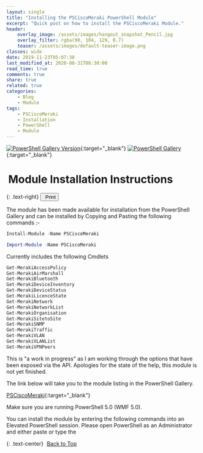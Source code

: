 ```yaml
---
layout: single
title: "Installing the PSCiscoMeraki PowerShell Module"
excerpt: "Quick post on how to install the PSCiscoMeraki Module."
header:
    overlay_image: /assets/images/hangout_snapshot_Pencil.jpg
    overlay_filter: rgba(90, 104, 129, 0.7)
    teaser: /assets/images/default-teaser-image.png
classes: wide
date: 2019-11-23T05:07:30
last_modified_at: 2020-08-31T08:30:00
read_time: true
comments: true
share: true
related: true
categories:
    - Blog
    - Module
tags:
    - PSCiscoMeraki
    - Installation
    - PowerShell
    - Module
---
```


<script src="https://formspree.io/js/formbutton-v1.0.0.min.js" defer></script>
<script>
  window.formbutton=window.formbutton||function(){(formbutton.q=formbutton.q||[]).push(arguments)};
/* customize formbutton here*/
  formbutton("create", {
    action: "https://formspree.io/xvowjgjd",
    buttonImg: "<i class='fas fa-envelope' style='font-size:20px'/>",
    theme: "minimal",
    title: "Contact Me!",
    fields: [
      {
        type: "email",
        label: "Email:", 
        name: "email",
        required: true,
        placeholder: "your@email.com"
      },
      {
        type: "textarea",
        label: "Message:",
        name: "message",
        required: true,
        placeholder: "What's on your mind?",
      },
      { type: "submit" }
    ],
    styles: {
      fontFamily: "Roboto",
      fontSize: "1em",
      title: {
        background: "#999999",
      },
      button: {
        background: "#999999",
      }
    },
    initiallyVisible: false
  });
</script>

[![PowerShell Gallery Version](https://img.shields.io/powershellgallery/v/PSCiscoMeraki?label=PSCiscoMeraki&logo=powershell&style=plastic)][2]{:target="\_blank"}
[![PowerShell Gallery](https://img.shields.io/powershellgallery/dt/PSCiscoMeraki?logo=pinboard&style=plastic)][2]{:target="\_blank"}

# <i class="fas fa-book" aria-hidden="true" style="color: white; margin-right:5px;"></i> Module Installation Instructions

{: .text-right}
<span style="font-size:11px;"><button onclick="window.print()"><i class="fas fa-print" aria-hidden="true" style="color: black; margin-right:5px;"></i>Print</button></span>

The module has been made available for installation from the PowerShell Gallery and can be installed by Copying and Pasting the following commands :-

```powershell
Install-Module -Name PSCiscoMeraki

Import-Module -Name PSCiscoMeraki
```

Currently includes the following Cmdlets

```powershell
Get-MerakiAccessPolicy
Get-MerakiAirMarshall
Get-MerakiBluetooth
Get-MerakiDeviceInventory
Get-MerakiDeviceStatus
Get-MerakiLicenceState
Get-MerakiNetwork
Get-MerakiNetworkList
Get-MerakiOrganisation
Get-MerakiSitetoSite
Get-MerakiSNMP
Get-MerakiTraffic
Get-MerakiVLAN
Get-MerakiVLANList
Get-MerakiVPNPeers
```

This is "a work in progress" as I am working through the options that have been exposed via the API. Apologies for the state of the help, this module is not yet finished.

The link below will take you to the module listing in the PowerShell Gallery.

[PSCiscoMeraki][2]{:target="\_blank"}

Make sure you are running PowerShell 5.0 (WMF 5.0).

You can install the module by entering the following commands into an Elevated PowerShell session. Please open PowerShell as an Administrator and either paste or type the

{: .text-center}
<a href="#" class="btn btn--info btn--small"><i class="fas fa-caret-up" aria-hidden="true" style="color: white; margin-right:5px;"></i>Back to Top</a>

[1]: https://github.com/BanterBoy
[2]: https://www.powershellgallery.com/packages/PSCiscoMeraki
